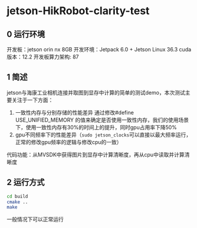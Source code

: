 # jetson-HikRobot-clarity-test

## 0 运行环境

开发板：jetson orin nx 8GB
开发环境：Jetpack 6.0 + Jetson Linux 36.3 
cuda版本：12.2
开发板算力架构: 87

## 1 简述

jetson与海康工业相机连接并取图到显存中计算的简单的测试demo，本次测试主要关注于一下方面：
1. 一致性内存与分别存储的性能差异 通过修改#define USE_UNIFIED_MEMORY 的值来确定是否使用一致性内存，我们的使用场景下，使用一致性内存有30%的时间上的提升，同时gpu占用率下降50%
2. gpu不同频率下的性能差异（`sudo jetson_clocks`可以直接以最大频率运行，正常的修改gpu频率的逻辑与修改cpu的一致）

代码功能：从MVSDK中获得图片到显存中计算清晰度，再从cpu中读取并计算清晰度

## 2 运行方式

```bash
cd build
cmake ..
make
```
一般情况下可以正常运行
